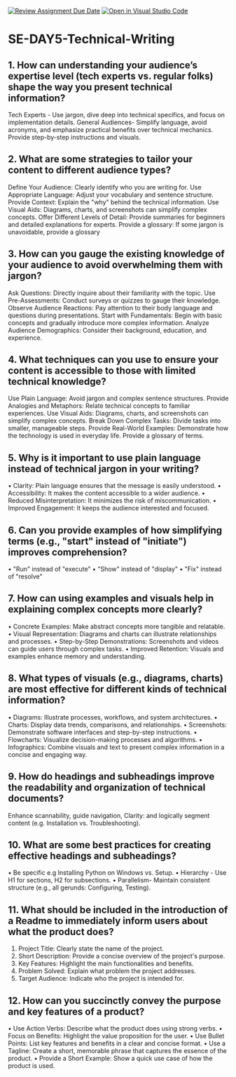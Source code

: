 [![Review Assignment Due Date](https://classroom.github.com/assets/deadline-readme-button-22041afd0340ce965d47ae6ef1cefeee28c7c493a6346c4f15d667ab976d596c.svg)](https://classroom.github.com/a/zsAR-pyY)
[![Open in Visual Studio Code](https://classroom.github.com/assets/open-in-vscode-2e0aaae1b6195c2367325f4f02e2d04e9abb55f0b24a779b69b11b9e10269abc.svg)](https://classroom.github.com/online_ide?assignment_repo_id=18757404&assignment_repo_type=AssignmentRepo)
# SE-DAY5-Technical-Writing
## 1. How can understanding your audience’s expertise level (tech experts vs. regular folks) shape the way you present technical information?
Tech Experts - Use jargon, dive deep into technical specifics, and focus on implementation details.
General Audiences- Simplify language, avoid acronyms, and emphasize practical benefits over technical mechanics. Provide step-by-step instructions and visuals.

## 2. What are some strategies to tailor your content to different audience types?
Define Your Audience: Clearly identify who you are writing for. 
Use Appropriate Language: Adjust your vocabulary and sentence structure. 
Provide Context: Explain the "why" behind the technical information. 
Use Visual Aids: Diagrams, charts, and screenshots can simplify complex concepts. 
Offer Different Levels of Detail: Provide summaries for beginners and detailed explanations for experts. 
Provide a glossary: If some jargon is unavoidable, provide a glossary

## 3. How can you gauge the existing knowledge of your audience to avoid overwhelming them with jargon?
Ask Questions: Directly inquire about their familiarity with the topic. 
Use Pre-Assessments: Conduct surveys or quizzes to gauge their knowledge. 
Observe Audience Reactions: Pay attention to their body language and questions during presentations. 
Start with Fundamentals: Begin with basic concepts and gradually introduce more complex information. 
Analyze Audience Demographics: Consider their background, education, and experience.

## 4. What techniques can you use to ensure your content is accessible to those with limited technical knowledge?
Use Plain Language: Avoid jargon and complex sentence structures. 
Provide Analogies and Metaphors: Relate technical concepts to familiar experiences. 
Use Visual Aids: Diagrams, charts, and screenshots can simplify complex concepts. 
Break Down Complex Tasks: Divide tasks into smaller, manageable steps. 
Provide Real-World Examples: Demonstrate how the technology is used in everyday life. 
Provide a glossary of terms.

## 5. Why is it important to use plain language instead of technical jargon in your writing?
•	Clarity: Plain language ensures that the message is easily understood. 
•	Accessibility: It makes the content accessible to a wider audience. 
•	Reduced Misinterpretation: It minimizes the risk of miscommunication. 
•	Improved Engagement: It keeps the audience interested and focused.

## 6. Can you provide examples of how simplifying terms (e.g., "start" instead of "initiate") improves comprehension?
•	"Run" instead of "execute" 
•	"Show" instead of "display" 
•	"Fix" instead of "resolve" 

## 7. How can using examples and visuals help in explaining complex concepts more clearly?
•	Concrete Examples: Make abstract concepts more tangible and relatable. 
•	Visual Representation: Diagrams and charts can illustrate relationships and processes. 
•	Step-by-Step Demonstrations: Screenshots and videos can guide users through complex tasks. 
•	Improved Retention: Visuals and examples enhance memory and understanding.

## 8. What types of visuals (e.g., diagrams, charts) are most effective for different kinds of technical information?
•	Diagrams: Illustrate processes, workflows, and system architectures. 
•	Charts: Display data trends, comparisons, and relationships. 
•	Screenshots: Demonstrate software interfaces and step-by-step instructions. 
•	Flowcharts: Visualize decision-making processes and algorithms. 
•	Infographics: Combine visuals and text to present complex information in a concise and engaging way.

## 9. How do headings and subheadings improve the readability and organization of technical documents?
Enhance scannability, guide navigation, Clarity: and logically segment content (e.g. Installation vs. Troubleshooting).
## 10. What are some best practices for creating effective headings and subheadings?
•	Be specific e.g Installing Python on Windows vs. Setup.
•	Hierarchy - Use H1 for sections, H2 for subsections.
•	Parallelism- Maintain consistent structure (e.g., all gerunds: Configuring, Testing).


## 11. What should be included in the introduction of a Readme to immediately inform users about what the product does?
1.	Project Title: Clearly state the name of the project. 
2.	Short Description: Provide a concise overview of the project's purpose. 
3.	Key Features: Highlight the main functionalities and benefits. 
4.	Problem Solved: Explain what problem the project addresses. 
5.	Target Audience: Indicate who the project is intended for.

## 12. How can you succinctly convey the purpose and key features of a product?
•	Use Action Verbs: Describe what the product does using strong verbs. 
•	Focus on Benefits: Highlight the value proposition for the user. 
•	Use Bullet Points: List key features and benefits in a clear and concise format. 
•	Use a Tagline: Create a short, memorable phrase that captures the essence of the product. 
•	Provide a Short Example: Show a quick use case of how the product is used.

